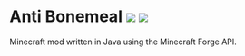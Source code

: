 
# Anti Bonemeal [![](http://cf.way2muchnoise.eu/320757.svg)](https://minecraft.curseforge.com/projects/anti-bonemeal) [![](http://cf.way2muchnoise.eu/versions/320757.svg)](https://minecraft.curseforge.com/projects/anti-bonemeal)
Minecraft mod written in Java using the Minecraft Forge API.  
